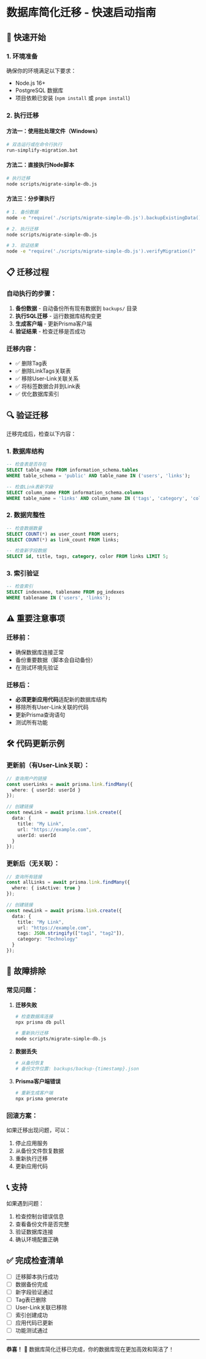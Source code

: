 # 数据库简化迁移 - 快速启动指南

## 🚀 快速开始

### 1. 环境准备
确保你的环境满足以下要求：
- Node.js 16+ 
- PostgreSQL 数据库
- 项目依赖已安装 (`npm install` 或 `pnpm install`)

### 2. 执行迁移

#### 方法一：使用批处理文件（Windows）
```bash
# 双击运行或在命令行执行
run-simplify-migration.bat
```

#### 方法二：直接执行Node脚本
```bash
# 执行迁移
node scripts/migrate-simple-db.js
```

#### 方法三：分步骤执行
```bash
# 1. 备份数据
node -e "require('./scripts/migrate-simple-db.js').backupExistingData()"

# 2. 执行迁移
node scripts/migrate-simple-db.js

# 3. 验证结果
node -e "require('./scripts/migrate-simple-db.js').verifyMigration()"
```

## 📋 迁移过程

### 自动执行的步骤：
1. **备份数据** - 自动备份所有现有数据到 `backups/` 目录
2. **执行SQL迁移** - 运行数据库结构变更
3. **生成客户端** - 更新Prisma客户端
4. **验证结果** - 检查迁移是否成功

### 迁移内容：
- ✅ 删除Tag表
- ✅ 删除LinkTags关联表
- ✅ 移除User-Link关联关系
- ✅ 将标签数据合并到Link表
- ✅ 优化数据库索引

## 🔍 验证迁移

迁移完成后，检查以下内容：

### 1. 数据库结构
```sql
-- 检查表是否存在
SELECT table_name FROM information_schema.tables 
WHERE table_schema = 'public' AND table_name IN ('users', 'links');

-- 检查Link表新字段
SELECT column_name FROM information_schema.columns 
WHERE table_name = 'links' AND column_name IN ('tags', 'category', 'color');
```

### 2. 数据完整性
```sql
-- 检查数据数量
SELECT COUNT(*) as user_count FROM users;
SELECT COUNT(*) as link_count FROM links;

-- 检查新字段数据
SELECT id, title, tags, category, color FROM links LIMIT 5;
```

### 3. 索引验证
```sql
-- 检查索引
SELECT indexname, tablename FROM pg_indexes 
WHERE tablename IN ('users', 'links');
```

## ⚠️ 重要注意事项

### 迁移前：
- 确保数据库连接正常
- 备份重要数据（脚本会自动备份）
- 在测试环境先验证

### 迁移后：
- **必须更新应用代码**适配新的数据库结构
- 移除所有User-Link关联的代码
- 更新Prisma查询语句
- 测试所有功能

## 🛠️ 代码更新示例

### 更新前（有User-Link关联）：
```typescript
// 查询用户的链接
const userLinks = await prisma.link.findMany({
  where: { userId: userId }
});

// 创建链接
const newLink = await prisma.link.create({
  data: {
    title: "My Link",
    url: "https://example.com",
    userId: userId
  }
});
```

### 更新后（无关联）：
```typescript
// 查询所有链接
const allLinks = await prisma.link.findMany({
  where: { isActive: true }
});

// 创建链接
const newLink = await prisma.link.create({
  data: {
    title: "My Link",
    url: "https://example.com",
    tags: JSON.stringify(["tag1", "tag2"]),
    category: "Technology"
  }
});
```

## 🔧 故障排除

### 常见问题：

1. **迁移失败**
   ```bash
   # 检查数据库连接
   npx prisma db pull
   
   # 重新执行迁移
   node scripts/migrate-simple-db.js
   ```

2. **数据丢失**
   ```bash
   # 从备份恢复
   # 备份文件位置: backups/backup-{timestamp}.json
   ```

3. **Prisma客户端错误**
   ```bash
   # 重新生成客户端
   npx prisma generate
   ```

### 回滚方案：
如果迁移出现问题，可以：
1. 停止应用服务
2. 从备份文件恢复数据
3. 重新执行迁移
4. 更新应用代码

## 📞 支持

如果遇到问题：
1. 检查控制台错误信息
2. 查看备份文件是否完整
3. 验证数据库连接
4. 确认环境配置正确

## ✅ 完成检查清单

- [ ] 迁移脚本执行成功
- [ ] 数据备份完成
- [ ] 新字段验证通过
- [ ] Tag表已删除
- [ ] User-Link关联已移除
- [ ] 索引创建成功
- [ ] 应用代码已更新
- [ ] 功能测试通过

---

**恭喜！** 🎉 数据库简化迁移已完成，你的数据库现在更加高效和简洁了！
